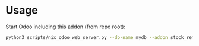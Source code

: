 # Usage

Start Odoo including this addon (from repo root):

```bash
python3 scripts/nix_odoo_web_server.py --db-name mydb --addon stock_removal_location_by_priority
```
